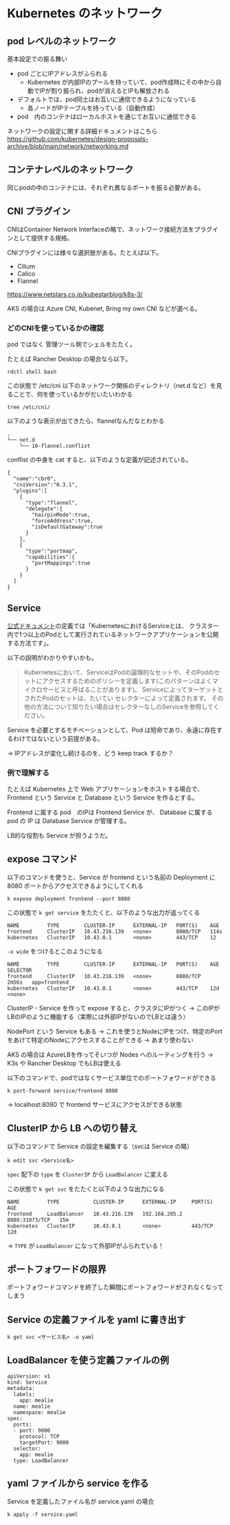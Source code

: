 # Kubernetes のネットワーク

## pod レベルのネットワーク

基本設定での振る舞い

- pod ごとにIPアドレスがふられる
  - Kubernetes が内部IPのプールを持っていて、pod作成時にその中から自動でIPが割り振られ、podが消えるとIPも解放される
- デフォルトでは、pod同士はお互いに通信できるようになっている
  - 各ノードがIPテーブルを持っている（自動作成）
- pod　内のコンテナはローカルホストを通じてお互いに通信できる

ネットワークの設定に関する詳細ドキュメントはこちら
https://github.com/kubernetes/design-proposals-archive/blob/main/network/networking.md

## コンテナレベルのネットワーク

同じpodの中のコンテナには、それぞれ異なるポートを振る必要がある。

## CNI プラグイン

CNIはContainer Network Interfaceの略で、ネットワーク接続方法をプラグインとして提供する規格。

CNIプラグインには様々な選択肢がある。たとえば以下。

- Cilium
- Calico
- Flannel

https://www.netstars.co.jp/kubestarblog/k8s-3/

AKS の場合は Azure CNI, Kubenet, Bring my own CNI などが選べる。

### どのCNIを使っているかの確認

pod ではなく 管理ツール側でシェルをたたく。

たとえば Rancher Desktop の場合なら以下。

```
rdctl shell bash
```

この状態で /etc/cni 以下のネットワーク関係のディレクトリ（net.d など）を見ることで、何を使っているかがだいたいわかる

```
tree /etc/cni/
```

以下のような表示が出てきたら、flannelなんだなとわかる

```
.
└── net.d
    └── 10-flannel.conflist

```

conflist の中身を cat すると、以下のような定義が記述されている。

```
{
  "name":"cbr0",
  "cniVersion":"0.3.1",
  "plugins":[
    {
      "type":"flannel",
      "delegate":{
        "hairpinMode":true,
        "forceAddress":true,
        "isDefaultGateway":true
      }
    },
    {
      "type":"portmap",
      "capabilities":{
        "portMappings":true
      }
    }
  ]
}
```

## Service

[公式ドキュメント](https://kubernetes.io/ja/docs/concepts/services-networking/service/)の定義では「KubernetesにおけるServiceとは、 クラスター内で1つ以上のPodとして実行されているネットワークアプリケーションを公開する方法です」。

以下の説明がわかりやすいかも。

>Kubernetesにおいて、ServiceはPodの論理的なセットや、そのPodのセットにアクセスするためのポリシーを定義します(このパターンはよくマイクロサービスと呼ばることがあります)。 ServiceによってターゲットとされたPodのセットは、たいてい セレクターによって定義されます。 その他の方法について知りたい場合はセレクターなしのServiceを参照してください。

Service を必要とするモチベーションとして、Pod は短命であり、永遠に存在するわけではないという前提がある。

→ IPアドレスが変化し続けるのを、どう keep track するか？


### 例で理解する

たとえば Kubernetes 上で Web アプリケーションをホストする場合で、Frontend という Service と Database という Service を作るとする。

Frontend に属する pod　のIPは Frontend Service が、 Database に属する pod の IP は Database Service が管理する。

LB的な役割も Service が担うようだ。


## expose コマンド

以下のコマンドを使うと、Service が frontend という名前の Deployment に 8080 ポートからアクセスできるようにしてくれる

```shell
k expose deployment frontend --port 8080
```

この状態で `k get service` をたたくと、以下のような出力が返ってくる

```
NAME         TYPE        CLUSTER-IP      EXTERNAL-IP   PORT(S)    AGE
frontend     ClusterIP   10.43.216.139   <none>        8080/TCP   114s
kubernetes   ClusterIP   10.43.0.1       <none>        443/TCP    12
```

`-o wide` をつけるとこのようになる


```
NAME         TYPE        CLUSTER-IP      EXTERNAL-IP   PORT(S)    AGE     SELECTOR
frontend     ClusterIP   10.43.216.139   <none>        8080/TCP   2m56s   app=frontend
kubernetes   ClusterIP   10.43.0.1       <none>        443/TCP    12d     <none>
```

ClusterIP - Service を作って expose すると、クラスタにIPがつく
-> このIPがLBのIPのように機能する（実際には外部IPがないのでLBとは違う）

NodePort という Service もある
-> これを使うとNodeにIPをつけ、特定のPortをあけて特定のNodeにアクセスすることができる
-> あまり使わない

AKS の場合は AzureLBを作ってそいつが Nodes へのルーティングを行う
-> K3s や Rancher Desktop でもLBは使える

以下のコマンドで、podではなくサービス単位でのポートフォワードができる

```shell
k port-forward service/frontend 8080
```

-> localhost:8080 で frontend サービスにアクセスができる状態

## ClusterIP から LB への切り替え

以下のコマンドで Service の設定を編集する（svcは Service の略）

```
k edit svc <Service名>
```

`spec` 配下の `type` を `ClusterIP` から `LoadBalancer` に変える


この状態で `k get svc` をたたくと以下のような出力になる

```
NAME         TYPE           CLUSTER-IP      EXTERNAL-IP     PORT(S)          AGE
frontend     LoadBalancer   10.43.216.139   192.168.205.2   8080:31073/TCP   15m
kubernetes   ClusterIP      10.43.0.1       <none>          443/TCP          12d
```

-> `TYPE` が `LoadBalancer` になって外部IPがふられている！


## ポートフォワードの限界

ポートフォワードコマンドを終了した瞬間にポートフォワードがされなくなってしまう

## Service の定義ファイルを yaml に書き出す

```
k get svc <サービス名> -o yaml
```

## LoadBalancer を使う定義ファイルの例

```
apiVersion: v1
kind: Service
metadata:
  labels:
    app: mealie
  name: mealie
  namespace: mealie
spec:
  ports:
  - port: 9000
    protocol: TCP
    targetPort: 9000
  selector:
    app: mealie
  type: LoadBalancer
```


## yaml ファイルから service を作る

Service を定義したファイル名が service.yaml の場合

```
k apply -f service.yaml
```